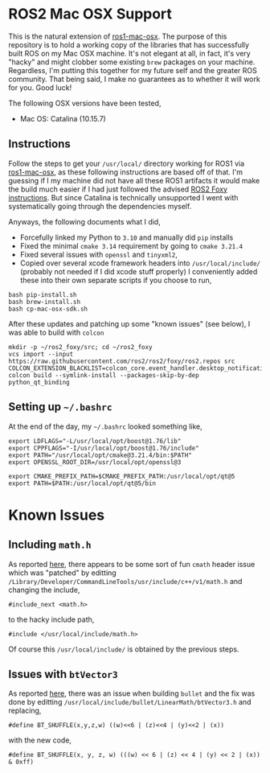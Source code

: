 # ROS2 Mac OSX Support 
This is the natural extension of [ros1-mac-osx](https://github.com/jaymwong/ros1-mac-osx). The purpose of this repository is to hold a working copy of the libraries that has successfully built ROS on my Mac OSX machine. It's not elegant at all, in fact, it's very "hacky" and might clobber some existing `brew` packages on your machine. Regardless, I'm putting this together for my future self and the greater ROS community. That being said, I make no guarantees as to whether it will work for you. Good luck!

The following OSX versions have been tested,
- Mac OS: Catalina (10.15.7)

## Instructions
Follow the steps to get your `/usr/local/` directory working for ROS1 via [ros1-mac-osx](https://github.com/jaymwong/ros1-mac-osx), as these following instructions are based off of that. I'm guessing if I my machine did not have all these ROS1 artifacts it would make the build much easier if I had just followed the advised [ROS2 Foxy instructions](https://docs.ros.org/en/foxy/Installation/Alternatives/macOS-Development-Setup.html). But since Catalina is technically unsupported I went with systematically going through the dependencies myself. 

Anyways, the following documents what I did, 
- Forcefully linked my Python to `3.10` and manually did `pip` installs
- Fixed the minimal `cmake 3.14` requirement by going to `cmake 3.21.4`
- Fixed several issues with `openssl` and `tinyxml2`,
- Copied over several xcode framework headers into `/usr/local/include/` (probably not needed if I did xcode stuff properly)
I conveniently added these into their own separate scripts if you choose to run, 
```
bash pip-install.sh
bash brew-install.sh
bash cp-mac-osx-sdk.sh
```
After these updates and patching up some "known issues" (see below), I was able to build with `colcon` 
```
mkdir -p ~/ros2_foxy/src; cd ~/ros2_foxy
vcs import --input https://raw.githubusercontent.com/ros2/ros2/foxy/ros2.repos src
COLCON_EXTENSION_BLACKLIST=colcon_core.event_handler.desktop_notification;  colcon build --symlink-install --packages-skip-by-dep python_qt_binding
```

## Setting up `~/.bashrc`
At the end of the day, my `~/.bashrc` looked something like,
```
export LDFLAGS="-L/usr/local/opt/boost@1.76/lib"
export CPPFLAGS="-I/usr/local/opt/boost@1.76/include"
export PATH="/usr/local/opt/cmake@3.21.4/bin:$PATH"
export OPENSSL_ROOT_DIR=/usr/local/opt/openssl@3

export CMAKE_PREFIX_PATH=$CMAKE_PREFIX_PATH:/usr/local/opt/qt@5
export PATH=$PATH:/usr/local/opt/qt@5/bin
```

# Known Issues 
## Including `math.h` 
As reported [here](https://stackoverflow.com/questions/58628377/catalina-c-using-cmath-headers-yield-error-no-member-named-signbit-in-th), there appears to be some sort of fun `cmath` header issue which was "patched" by editting `/Library/Developer/CommandLineTools/usr/include/c++/v1/math.h` and changing the include,
```
#include_next <math.h>
```
to the hacky include path,  
```
#include </usr/local/include/math.h>
```
Of course this `/usr/local/include/` is obtained by the previous steps. 

## Issues with `btVector3`
As reported [here](https://stackoverflow.com/questions/58064487/xcode-11-cocos2dx-compilation-problem-argument-value-10880-is-outside-the-vali), there was an issue when building `bullet` and the fix was done by editting `/usr/local/include/bullet/LinearMath/btVector3.h` and replacing,
```
#define BT_SHUFFLE(x,y,z,w) ((w)<<6 | (z)<<4 | (y)<<2 | (x))
```
with the new code,
```
#define BT_SHUFFLE(x, y, z, w) (((w) << 6 | (z) << 4 | (y) << 2 | (x)) & 0xff)
```
